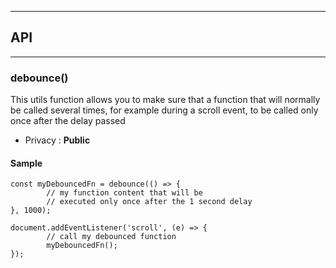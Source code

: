 


-----------------------------
## API
-----------------------------

### debounce()
This utils function allows you to make sure that a function that will normally be called
several times, for example during a scroll event, to be called only once after
the delay passed

- Privacy : **Public**




#### Sample
```language-undefined
const myDebouncedFn = debounce(() => {
		// my function content that will be
		// executed only once after the 1 second delay
}, 1000);

document.addEventListener('scroll', (e) => {
		// call my debounced function
		myDebouncedFn();
});

```



